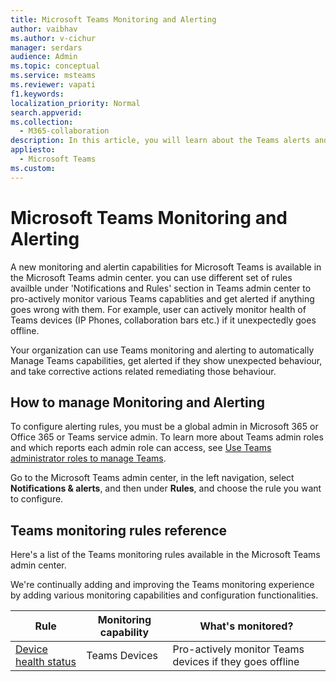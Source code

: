 ```yaml
---
title: Microsoft Teams Monitoring and Alerting 
author: vaibhav
ms.author: v-cichur
manager: serdars
audience: Admin
ms.topic: conceptual
ms.service: msteams
ms.reviewer: vapati
f1.keywords:
localization_priority: Normal
search.appverid:
ms.collection: 
  - M365-collaboration
description: In this article, you will learn about the Teams alerts and nitifications capabilities avalbale in the Microsoft Teams admin center.
appliesto: 
  - Microsoft Teams
ms.custom: 
---
```


# Microsoft Teams Monitoring and Alerting

A new monitoring and alertin capabilities for Microsoft Teams is available in the Microsoft Teams admin center. you can use different set of rules availble under 'Notifications and Rules' section in Teams admin center to pro-actively monitor various Teams capablities and get alerted if anything goes wrong with them. For example, user can actively monitor health of Teams devices (IP Phones, collaboration bars etc.) if it unexpectedly goes offline. 

Your organization can use Teams monitoring and alerting to automatically Manage Teams capabilities, get alerted if they show unexpected behaviour, and take corrective actions related remediating those behaviour.

## How to manage Monitoring and Alerting

To configure alerting rules, you must be a global admin in Microsoft 365 or Office 365 or Teams service admin. To learn more about Teams admin roles and which reports each admin role can access, see [Use Teams administrator roles to manage Teams](../using-admin-roles.md).

Go to the Microsoft Teams admin center, in the left navigation, select **Notifications & alerts**, and then under **Rules**, and choose the rule you want to configure.



## Teams monitoring rules reference

Here's a list of the Teams monitoring rules available in the Microsoft Teams admin center.

We're continually adding and improving the Teams monitoring experience by adding various monitoring capabilities and configuration functionalities. 

|Rule  |Monitoring capability|What's monitored? |
|---------|---------|---------|
|[Device health status](device-health-status.md)  |Teams Devices | Pro-actively monitor Teams devices if they goes offline 


[comment]: <> (Placeholder for one-click exec reporting)